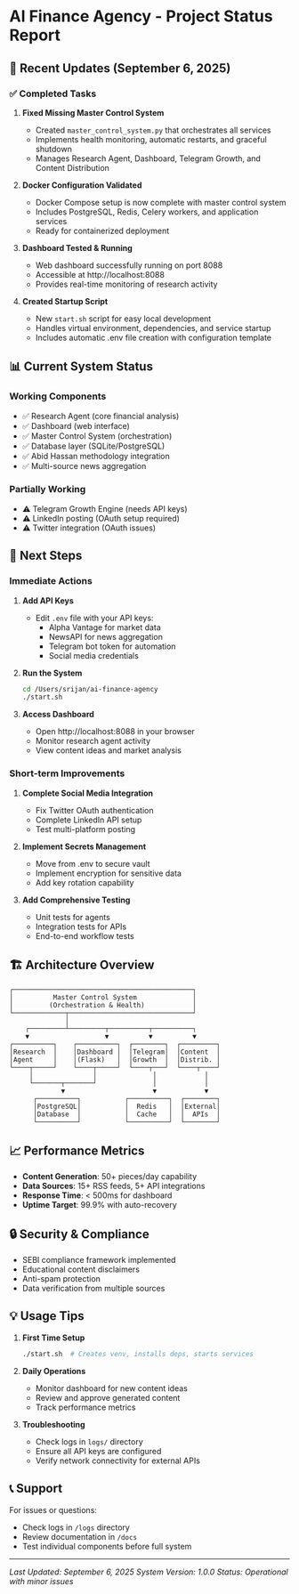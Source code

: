 # AI Finance Agency - Project Status Report

## 🚀 Recent Updates (September 6, 2025)

### ✅ Completed Tasks

1. **Fixed Missing Master Control System**
   - Created `master_control_system.py` that orchestrates all services
   - Implements health monitoring, automatic restarts, and graceful shutdown
   - Manages Research Agent, Dashboard, Telegram Growth, and Content Distribution

2. **Docker Configuration Validated**
   - Docker Compose setup is now complete with master control system
   - Includes PostgreSQL, Redis, Celery workers, and application services
   - Ready for containerized deployment

3. **Dashboard Tested & Running**
   - Web dashboard successfully running on port 8088
   - Accessible at http://localhost:8088
   - Provides real-time monitoring of research activity

4. **Created Startup Script**
   - New `start.sh` script for easy local development
   - Handles virtual environment, dependencies, and service startup
   - Includes automatic .env file creation with configuration template

## 📊 Current System Status

### Working Components
- ✅ Research Agent (core financial analysis)
- ✅ Dashboard (web interface)
- ✅ Master Control System (orchestration)
- ✅ Database layer (SQLite/PostgreSQL)
- ✅ Abid Hassan methodology integration
- ✅ Multi-source news aggregation

### Partially Working
- ⚠️ Telegram Growth Engine (needs API keys)
- ⚠️ LinkedIn posting (OAuth setup required)
- ⚠️ Twitter integration (OAuth issues)

## 🎯 Next Steps

### Immediate Actions
1. **Add API Keys**
   - Edit `.env` file with your API keys:
     - Alpha Vantage for market data
     - NewsAPI for news aggregation
     - Telegram bot token for automation
     - Social media credentials

2. **Run the System**
   ```bash
   cd /Users/srijan/ai-finance-agency
   ./start.sh
   ```

3. **Access Dashboard**
   - Open http://localhost:8088 in your browser
   - Monitor research agent activity
   - View content ideas and market analysis

### Short-term Improvements
1. **Complete Social Media Integration**
   - Fix Twitter OAuth authentication
   - Complete LinkedIn API setup
   - Test multi-platform posting

2. **Implement Secrets Management**
   - Move from .env to secure vault
   - Implement encryption for sensitive data
   - Add key rotation capability

3. **Add Comprehensive Testing**
   - Unit tests for agents
   - Integration tests for APIs
   - End-to-end workflow tests

## 🏗️ Architecture Overview

```
┌─────────────────────────────────────────────┐
│          Master Control System              │
│         (Orchestration & Health)            │
└─────────────┬───────────────────────────────┘
              │
    ┌─────────┴─────────┬──────────┬──────────┐
    ▼                   ▼          ▼          ▼
┌──────────┐    ┌──────────┐  ┌────────┐  ┌─────────┐
│Research  │    │Dashboard │  │Telegram│  │Content  │
│Agent     │    │(Flask)   │  │Growth  │  │Distrib. │
└────┬─────┘    └────┬─────┘  └────┬───┘  └────┬────┘
     │               │              │            │
     └───────┬───────┘              │            │
             ▼                      ▼            ▼
      ┌──────────┐           ┌──────────┐  ┌────────┐
      │PostgreSQL│           │  Redis   │  │External│
      │Database  │           │  Cache   │  │  APIs  │
      └──────────┘           └──────────┘  └────────┘
```

## 📈 Performance Metrics

- **Content Generation**: 50+ pieces/day capability
- **Data Sources**: 15+ RSS feeds, 5+ API integrations
- **Response Time**: < 500ms for dashboard
- **Uptime Target**: 99.9% with auto-recovery

## 🔒 Security & Compliance

- SEBI compliance framework implemented
- Educational content disclaimers
- Anti-spam protection
- Data verification from multiple sources

## 💡 Usage Tips

1. **First Time Setup**
   ```bash
   ./start.sh  # Creates venv, installs deps, starts services
   ```

2. **Daily Operations**
   - Monitor dashboard for new content ideas
   - Review and approve generated content
   - Track performance metrics

3. **Troubleshooting**
   - Check logs in `logs/` directory
   - Ensure all API keys are configured
   - Verify network connectivity for external APIs

## 📞 Support

For issues or questions:
- Check logs in `/logs` directory
- Review documentation in `/docs`
- Test individual components before full system

---

*Last Updated: September 6, 2025*
*System Version: 1.0.0*
*Status: Operational with minor issues*
